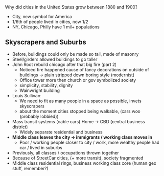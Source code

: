 Why did cities in the United States grow between  1880 and 1900?

- City, new symbol for America
- 1/6th of people lived in cities, now 1/2
- NY, Chicago, Philly have 1 mil+ populations

## Skyscrapers and Suburbs
- Before, buildings could only be made so tall, made of masonry
- Steel/girders allowed buildings to go taller
- John Root rebuild chicago after that big fire (part 2)
	- Noticed fire happened cause of fancy decorations on outside of buildings -> plain stripped down boring style (modernist)
	- Office tower more then church or gov symbolized society
	- simplicity, stability, dignity
	- Wainwright building
- Louis Sullivan: 
	- We need to fit as many people in a space as possible, invets skyscrapers
	- about the moment cities stopped being walkable, (cars woo (probably lobbied))
- Mass transit systems (cable cars) Home -> CBD (central business district)
	- Widely separate residential and business
- **Middle class leaves the city -> immigrants / working class moves in**
	- Poor / working people closer to city / work, more wealthy people had car / lived in suburbs
- Previously, all classes / occupations thrown together
- Because of StreetCar cities, (+ more transit), society fragmented
- Middle class residential rings, business working class core (human geo stuff, remember?)